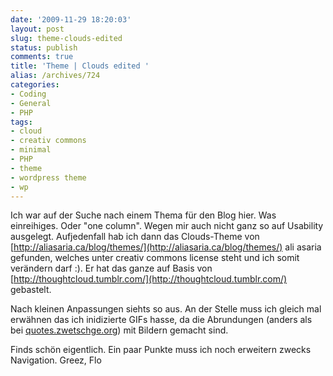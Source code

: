 ```yaml
---
date: '2009-11-29 18:20:03'
layout: post
slug: theme-clouds-edited
status: publish
comments: true
title: 'Theme | Clouds edited '
alias: /archives/724
categories:
- Coding
- General
- PHP
tags:
- cloud
- creativ commons
- minimal
- PHP
- theme
- wordpress theme
- wp
---
```


Ich war auf der Suche nach einem Thema für den Blog hier. Was einreihiges. Oder "one column". Wegen mir auch nicht ganz so auf Usability ausgelegt. Aufjedenfall hab ich dann das Clouds-Theme von [http://aliasaria.ca/blog/themes/](http://aliasaria.ca/blog/themes/) ali asaria gefunden, welches unter creativ commons license steht und ich somit verändern darf :). Er hat das ganze auf Basis von [http://thoughtcloud.tumblr.com/](http://thoughtcloud.tumblr.com/) gebastelt.

Nach kleinen Anpassungen siehts so aus. An der Stelle muss ich gleich mal erwähnen das ich inidizierte GIFs hasse, da die Abrundungen (anders als bei [quotes.zwetschge.org](http://quotes.zwetschge.org)) mit Bildern gemacht sind.

Finds schön eigentlich. Ein paar Punkte muss ich noch erweitern zwecks Navigation.
Greez, Flo
